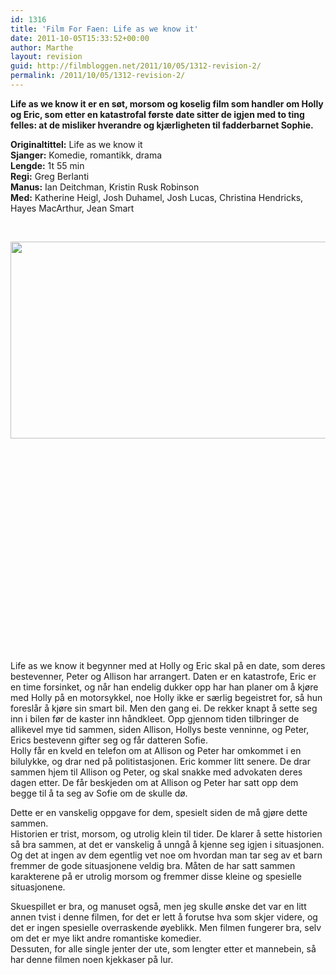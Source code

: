 ```yaml
---
id: 1316
title: 'Film For Faen: Life as we know it'
date: 2011-10-05T15:33:52+00:00
author: Marthe
layout: revision
guid: http://filmbloggen.net/2011/10/05/1312-revision-2/
permalink: /2011/10/05/1312-revision-2/
---
```

**Life as we know it er en søt, morsom og koselig film som handler om Holly og Eric, som etter en katastrofal første date sitter de igjen med to ting felles: at de misliker hverandre og kjærligheten til fadderbarnet Sophie.**

**Originaltittel:** Life as we know it  
**Sjanger:** Komedie, romantikk, drama  
**Lengde:** 1t 55 min  
**Regi:** Greg Berlanti  
**Manus:** Ian Deitchman, Kristin Rusk Robinson  
**Med:** Katherine Heigl, Josh Duhamel, Josh Lucas, Christina Hendricks, Hayes MacArthur, Jean Smart

&nbsp;

<a href="http://filmbloggen.net/?attachment_id=1314" rel="attachment wp-att-1314"><img class="alignleft size-full wp-image-1314" src="http://filmbloggen.net/wp-content/uploads//2011/10/LIFE-articleLarge.jpg" alt="" width="600" height="315" /></a>

&nbsp;

&nbsp;

&nbsp;

&nbsp;

&nbsp;

&nbsp;

&nbsp;

&nbsp;

&nbsp;

&nbsp;

&nbsp;

Life as we know it begynner med at Holly og Eric skal på en date, som deres bestevenner, Peter og Allison har arrangert. Daten er en katastrofe, Eric er en time forsinket, og når han endelig dukker opp har han planer om å kjøre med Holly på en motorsykkel, noe Holly ikke er særlig begeistret for, så hun foreslår å kjøre sin smart bil. Men den gang ei. De rekker knapt å sette seg inn i bilen før de kaster inn håndkleet. Opp gjennom tiden tilbringer de allikevel mye tid sammen, siden Allison, Hollys beste venninne, og Peter, Erics bestevenn gifter seg og får datteren Sofie.  
Holly får en kveld en telefon om at Allison og Peter har omkommet i en bilulykke, og drar ned på politistasjonen. Eric kommer litt senere. De drar sammen hjem til Allison og Peter, og skal snakke med advokaten deres dagen etter. De får beskjeden om at Allison og Peter har satt opp dem begge til å ta seg av Sofie om de skulle dø.

Dette er en vanskelig oppgave for dem, spesielt siden de må gjøre dette sammen.  
Historien er trist, morsom, og utrolig klein til tider. De klarer å sette historien så bra sammen, at det er vanskelig å unngå å kjenne seg igjen i situasjonen. Og det at ingen av dem egentlig vet noe om hvordan man tar seg av et barn fremmer de gode situasjonene veldig bra. Måten de har satt sammen karakterene på er utrolig morsom og fremmer disse kleine og spesielle situasjonene.

Skuespillet er bra, og manuset også, men jeg skulle ønske det var en litt annen tvist i denne filmen, for det er lett å forutse hva som skjer videre, og det er ingen spesielle overraskende øyeblikk. Men filmen fungerer bra, selv om det er mye likt andre romantiske komedier.  
Dessuten, for alle single jenter der ute, som lengter etter et mannebein, så har denne filmen noen kjekkaser på lur.